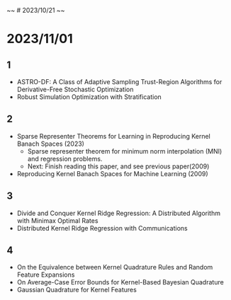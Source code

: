 ~~ # 2023/10/21 ~~
# 2023/11/01
## 1
* ASTRO-DF: A Class of Adaptive Sampling Trust-Region Algorithms for Derivative-Free Stochastic Optimization
* Robust Simulation Optimization with Stratification

## 2
* Sparse Representer Theorems for Learning in Reproducing Kernel Banach Spaces (2023)
  * Sparse representer theorem for minimum norm interpolation (MNI) and regression problems.
  * Next: Finish reading this paper, and see previous paper(2009)
* Reproducing Kernel Banach Spaces for Machine Learning (2009)
  

## 3
* Divide and Conquer Kernel Ridge Regression: A Distributed Algorithm with Minimax Optimal Rates
* Distributed Kernel Ridge Regression with Communications

## 4
* On the Equivalence between Kernel Quadrature Rules and Random Feature Expansions
* On Average-Case Error Bounds for Kernel-Based Bayesian Quadrature
* Gaussian Quadrature for Kernel Features
